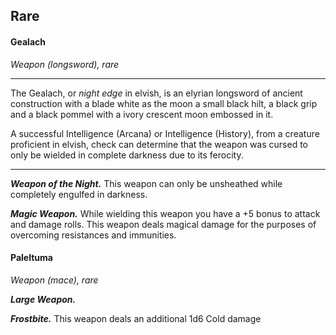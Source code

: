 ## Rare 


#### Gealach 
*Weapon (longsword), rare*
___
The Gealach, or *night edge* in elvish, is an elyrian longsword of ancient construction with a blade white as the moon a small black hilt, a black grip and a black pommel with a ivory crescent moon embossed in it.

A successful Intelligence (Arcana) or Intelligence (History), from a creature proficient in elvish, check can determine that the weapon was cursed to only be wielded in complete darkness due to its ferocity.

___
***Weapon of the Night.***
This weapon can only be unsheathed while completely engulfed in darkness.

***Magic Weapon.***
While wielding this weapon you have a +5 bonus to attack and damage rolls. This weapon deals magical damage for the purposes of overcoming resistances and immunities.



#### Paleltuma
*Weapon (mace), rare*

***Large Weapon.***

***Frostbite.*** This weapon deals an additional 1d6 Cold damage